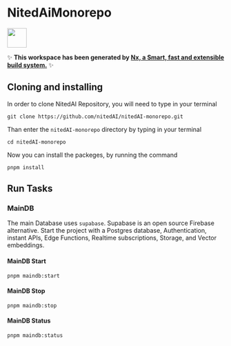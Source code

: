 # NitedAiMonorepo

<a alt="Nx logo" href="https://nx.dev" target="_blank" rel="noreferrer"><img src="https://raw.githubusercontent.com/nrwl/nx/master/images/nx-logo.png" width="45"></a>

✨ **This workspace has been generated by [Nx, a Smart, fast and extensible build system.](https://nx.dev)** ✨

## Cloning and installing

In order to clone NitedAI Repository, you will need to type in your terminal

`git clone https://github.com/nitedAI/nitedAI-monorepo.git`

Than enter the `nitedAI-monorepo` directory by typing in your terminal

`cd nitedAI-monorepo`

Now you can install the packeges, by running the command

`pnpm install`

## Run Tasks

### MainDB

The main Database uses `supabase`. Supabase is an open source Firebase alternative.
Start the project with a Postgres database, Authentication, instant APIs, Edge Functions, Realtime subscriptions, Storage, and Vector embeddings.

#### MainDB Start

`pnpm maindb:start`

#### MainDB Stop

`pnpm maindb:stop`

#### MainDB Status

`pnpm maindb:status`
